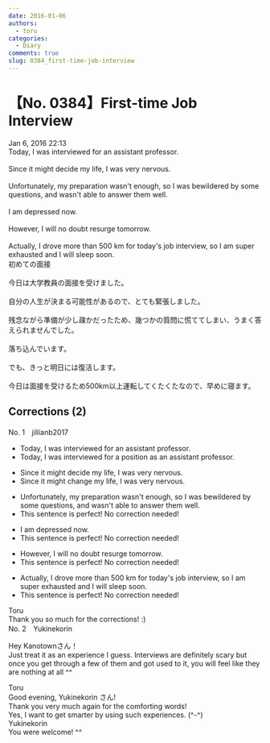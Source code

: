 ```yaml
---
date: 2016-01-06
authors:
  - toru
categories:
  - Diary
comments: true
slug: 0384_first-time-job-interview
---
```


# 【No. 0384】First-time Job Interview
<div class="date">Jan 6, 2016 22:13</div>
<div id="post"><div id="body_show_ori">
Today, I was interviewed for an assistant professor.<br/><br/>Since it might decide my life, I was very nervous.<br/><br/>Unfortunately, my preparation wasn't enough, so I was bewildered by some questions, and wasn't able to answer them well.<br/><br/>I am depressed now.<br/><br/>However, I will no doubt resurge tomorrow.<br/><br/>Actually, I drove more than 500 km for today's job interview, so I am super exhausted and I will sleep soon.
</div></div>

<!-- more -->

<div id="post_ja"><div id="body_show_mo">
初めての面接<br/><br/>今日は大学教員の面接を受けました。<br/><br/>自分の人生が決まる可能性があるので、とても緊張しました。<br/><br/>残念ながら準備が少し疎かだったため、幾つかの質問に慌ててしまい、うまく答えられませんでした。<br/><br/>落ち込んでいます。<br/><br/>でも、きっと明日には復活します。<br/><br/>今日は面接を受けるため500km以上運転してくたくたなので、早めに寝ます。
</div></div>

## Corrections (2)
<div id="block"><div class="first_name"> No. 1　<span class="just_name">jillianb2017</span></div><div id="block2">
<ul class="correction_field">
<li class="incorrect">Today, I was interviewed for an assistant professor.</li>
<li class="corrected correct">
Today, I was interviewed for a<span class="f_red"> position as an</span> assistant professor.
</li>
</ul>
<ul class="correction_field">
<li class="incorrect">Since it might decide my life, I was very nervous.</li>
<li class="corrected correct">
Since it might <span class="f_red">change </span>my life, I was very nervous.
</li>
</ul>
<ul class="correction_field">
<li class="incorrect">Unfortunately, my preparation wasn't enough, so I was bewildered by some questions, and wasn't able to answer them well.</li>
<li class="corrected perfect">This sentence is perfect! No correction needed!</li>
</ul>
<ul class="correction_field">
<li class="incorrect">I am depressed now.</li>
<li class="corrected perfect">This sentence is perfect! No correction needed!</li>
</ul>
<ul class="correction_field">
<li class="incorrect">However, I will no doubt resurge tomorrow.</li>
<li class="corrected perfect">This sentence is perfect! No correction needed!</li>
</ul>
<ul class="correction_field">
<li class="incorrect">Actually, I drove more than 500 km for today's job interview, so I am super exhausted and I will sleep soon.</li>
<li class="corrected perfect">This sentence is perfect! No correction needed!</li>
</ul>
</div><div class="name"><span class="just_name">Toru</span><br>
Thank you so much for the corrections! :)
</div>
</div>
<div id="block"><div class="first_name"> No. 2　<span class="just_name">Yukinekorin</span></div><div id="block2">
<p class="comment_small">
 Hey Kanotownさん！
 <br/>
 Just treat it as an experience I guess. Interviews are definitely scary but once you get through a few of them and got used to it, you will feel like they are nothing at all ^^
</p>

</div><div class="name"><span class="just_name">Toru</span><br>
Good evening, Yukinekorin さん!<br/>Thank you very much again for the comforting words! <br/>Yes, I want to get smarter by using such experiences. (^-^)
</div>
<div class="name"><span class="just_name">Yukinekorin</span><br>
You were welcome! ^^ 
</div>
</div>
